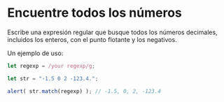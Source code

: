 # Encuentre todos los números

Escribe una expresión regular que busque todos los números decimales, incluidos los enteros, con el punto flotante y los negativos.

Un ejemplo de uso:

```js
let regexp = /your regexp/g;

let str = "-1.5 0 2 -123.4.";

alert( str.match(regexp) ); // -1.5, 0, 2, -123.4
```
